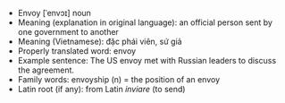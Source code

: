 - Envoy	[ˈenvɔɪ]	noun
- Meaning (explanation in original language): an official person sent by one government to another
- Meaning (Vietnamese): đặc phái viên, sứ giả
- Properly translated word: envoy
- Example sentence: The US envoy met with Russian leaders to discuss the agreement.
- Family words: envoyship (n) = the position of an envoy
- Latin root (if any): from Latin *inviare* (to send)